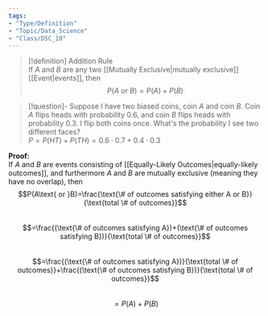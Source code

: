 ```yaml
---
tags:  
- "Type/Definition"  
- "Topic/Data_Science"  
- "Class/DSC_10"  
---
```

  
> [!definition] Addition Rule  
> If $A$ and $B$ are any two [[Mutually Exclusive|mutually exclusive]] [[Event|events]], then $$P(A\text{ or }B)=P(A)+P(B)$$  
  
> [!question]- Suppose I have two biased coins, coin $A$ and coin $B$. Coin $A$ flips heads with probability 0.6, and coin $B$ flips heads with probability 0.3. I flip both coins once. What's the probability I see two different faces?  
> $P=P(HT)+P(TH)=0.6\cdot0.7+0.4\cdot0.3$  
  
**Proof:**  
If $A$ and $B$ are events consisting of [[Equally-Likely Outcomes|equally-likely outcomes]], and furthermore $A$ and $B$ are mutually exclusive (meaning they have no overlap), then  
$$P(A\text{ or }B)=\frac{\text{\# of outcomes satisfying either A or B}}{\text{total \# of outcomes}}$$  
$$=\frac{(\text{\# of outcomes satisfying A})+(\text{\# of outcomes satisfying B})}{\text{total \# of outcomes}}$$  
$$=\frac{(\text{\# of outcomes satisfying A})}{\text{total \# of outcomes}}+\frac{(\text{\# of outcomes satisfying B})}{\text{total \# of outcomes}}$$  
$$=P(A)+P(B)$$  
